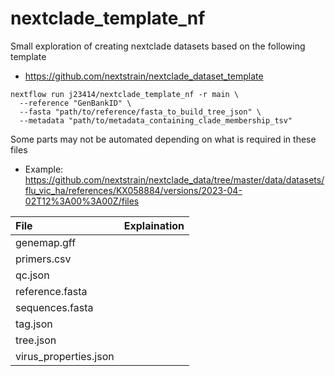 # nextclade_template_nf

Small exploration of creating nextclade datasets based on the following template

* https://github.com/nextstrain/nextclade_dataset_template

```
nextflow run j23414/nextclade_template_nf -r main \
  --reference "GenBankID" \
  --fasta "path/to/reference/fasta_to_build_tree_json" \
  --metadata "path/to/metadata_containing_clade_membership_tsv"
```

Some parts may not be automated depending on what is required in these files

* Example: https://github.com/nextstrain/nextclade_data/tree/master/data/datasets/flu_vic_ha/references/KX058884/versions/2023-04-02T12%3A00%3A00Z/files

| File | Explaination|
| :--|:--|
| genemap.gff| | 
| primers.csv | | 
| qc.json | | 
| reference.fasta | | 
| sequences.fasta | | 
| tag.json | |
| tree.json| |
| virus_properties.json| |
